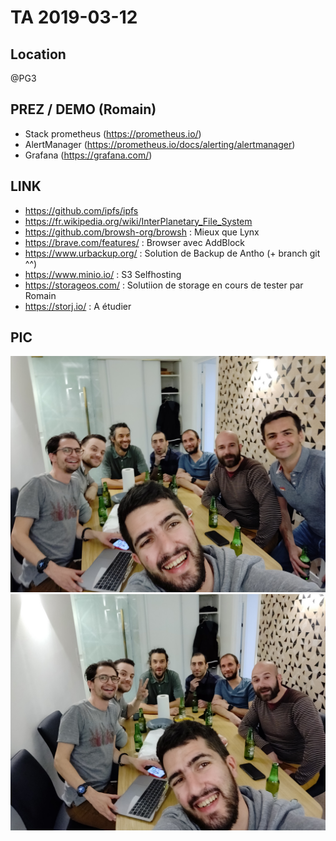 # TA 2019-03-12

## Location
@PG3

## PREZ / DEMO (Romain)

* Stack prometheus (https://prometheus.io/)
* AlertManager (https://prometheus.io/docs/alerting/alertmanager)
* Grafana (https://grafana.com/)

## LINK
* https://github.com/ipfs/ipfs
* https://fr.wikipedia.org/wiki/InterPlanetary_File_System
* https://github.com/browsh-org/browsh : Mieux que Lynx
* https://brave.com/features/ : Browser avec AddBlock
* https://www.urbackup.org/ : Solution de Backup de Antho (+ branch git ^^)
* https://www.minio.io/ : S3 Selfhosting
* https://storageos.com/ : Solutiion de storage en cours de tester par Romain
* https://storj.io/ : A étudier 

## PIC
![TA](./images/photos/IMG_20190312_194942.jpg)
![TA](./images/photos/IMG_20190312_194935.jpg)
